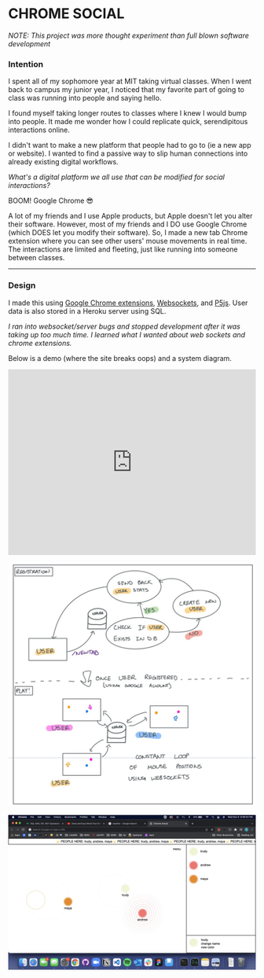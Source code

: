 # CHROME SOCIAL

_NOTE: This project was more thought experiment than full blown software development_

### Intention

I spent all of my sophomore year at MIT taking virtual classes. When I went back to campus my junior year, I noticed that my favorite part of going to class was running into people and saying hello.

I found myself taking longer routes to classes where I knew I would bump into people. It made me wonder how I could replicate quick, serendipitous interactions online.

I didn't want to make a new platform that people had to go to (ie a new app or website). I wanted to find a passive way to slip human connections into already existing digital workflows.

_What's a digital platform we all use that can be modified for social interactions?_

BOOM! Google Chrome 😎

A lot of my friends and I use Apple products, but Apple doesn't let you alter their software. However, most of my friends and I DO use Google Chrome (which DOES let you modify their software). So, I made a new tab Chrome extension where you can see other users' mouse movements in real time. The interactions are limited and fleeting, just like running into someone between classes.

---

### Design

I made this using [Google Chrome extensions](https://developer.chrome.com/docs/extensions/), [Websockets](https://developer.mozilla.org/en-US/docs/Web/API/WebSockets_API/Writing_WebSocket_servers), and [P5js](https://p5js.org/). User data is also stored in a Heroku server using SQL.

_I ran into websocket/server bugs and stopped development after it was taking up too much time. I learned what I wanted about web sockets and chrome extensions._

Below is a demo (where the site breaks oops) and a system diagram.

<div style="padding:75% 0 0 0;position:relative;"><iframe src="https://player.vimeo.com/video/661990464?h=c1f499a28b&amp;badge=0&amp;autopause=0&amp;player_id=0&amp;app_id=58479" frameborder="0" allow="autoplay; fullscreen; picture-in-picture" allowfullscreen style="position:absolute;top:0;left:0;width:100%;height:100%;" title="IMG_4808.mov"></iframe></div><script src="https://player.vimeo.com/api/player.js"></script>

![Sysytem Overview](overview.jpeg)

![In Action!](chromesocial.jpg)
